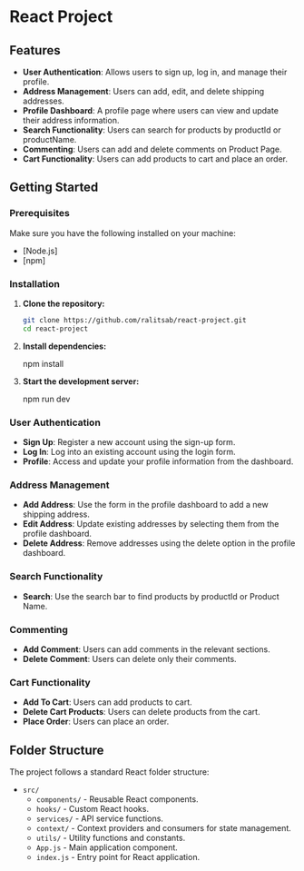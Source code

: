 # React Project

## Features

- **User Authentication**: Allows users to sign up, log in, and manage their profile.
- **Address Management**: Users can add, edit, and delete shipping addresses.
- **Profile Dashboard**: A profile page where users can view and update their address information.
- **Search Functionality**: Users can search for products by productId or productName.
- **Commenting**: Users can add and delete comments on Product Page.
- **Cart Functionality**: Users can add products to cart and place an order.

## Getting Started

### Prerequisites

Make sure you have the following installed on your machine:

- [Node.js]
- [npm]

### Installation

1. **Clone the repository:**

    ```bash
    git clone https://github.com/ralitsab/react-project.git
    cd react-project
    ```

2. **Install dependencies:**

    npm install


3. **Start the development server:**

    npm run dev

### User Authentication

- **Sign Up**: Register a new account using the sign-up form.
- **Log In**: Log into an existing account using the login form.
- **Profile**: Access and update your profile information from the dashboard.

### Address Management

- **Add Address**: Use the form in the profile dashboard to add a new shipping address.
- **Edit Address**: Update existing addresses by selecting them from the profile dashboard.
- **Delete Address**: Remove addresses using the delete option in the profile dashboard.

### Search Functionality

- **Search**: Use the search bar to find products by productId or Product Name.

### Commenting

- **Add Comment**: Users can add comments in the relevant sections.
- **Delete Comment**: Users can delete only their comments.

### Cart Functionality
- **Add To Cart**: Users can add products to cart.
- **Delete Cart Products**: Users can delete products from the cart.
- **Place Order**: Users can place an order.


## Folder Structure

The project follows a standard React folder structure:

- `src/`
  - `components/` - Reusable React components.
  - `hooks/` - Custom React hooks.
  - `services/` - API service functions.
  - `context/` - Context providers and consumers for state management.
  - `utils/` - Utility functions and constants.
  - `App.js` - Main application component.
  - `index.js` - Entry point for React application.
